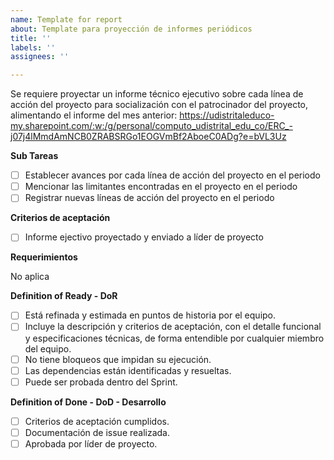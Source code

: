 ```yaml
---
name: Template for report
about: Template para proyección de informes periódicos
title: ''
labels: ''
assignees: ''

---
```


Se requiere proyectar un informe técnico ejecutivo sobre cada línea de acción del proyecto para socialización con el patrocinador del proyecto, alimentando el informe del mes anterior: https://udistritaleduco-my.sharepoint.com/:w:/g/personal/computo_udistrital_edu_co/ERC_-j07j4lMmdAmNCB0ZRABSRGo1EOGVmBf2AboeC0ADg?e=bVL3Uz

**Sub Tareas**

- [ ] Establecer avances por cada línea de acción del proyecto en el periodo
- [ ] Mencionar las limitantes encontradas en el proyecto en el periodo
- [ ] Registrar nuevas líneas de acción del proyecto en el periodo

**Criterios de aceptación**

- [ ] Informe ejectivo proyectado y enviado a líder de proyecto

**Requerimientos**

No aplica

**Definition of Ready - DoR**

- [ ] Está refinada y estimada en puntos de historia por el equipo.
- [ ] Incluye la descripción y criterios de aceptación, con el detalle funcional y especificaciones técnicas, de forma entendible por cualquier miembro del equipo.
- [ ] No tiene bloqueos que impidan su ejecución.
- [ ] Las dependencias están identificadas y resueltas.
- [ ] Puede ser probada dentro del Sprint. 

**Definition of Done - DoD - Desarrollo**

- [ ] Criterios de aceptación cumplidos.
- [ ] Documentación de issue realizada.
- [ ] Aprobada por líder de proyecto.
